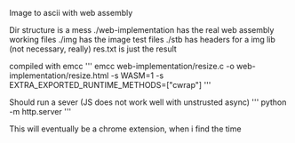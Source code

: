 Image to ascii with web assembly

Dir structure is a mess
./web-implementation has the real web assembly working files
./img has the image test files
./stb has headers for a img lib (not necessary, really)
res.txt is just the result

compiled with emcc
'''
emcc web-implementation/resize.c -o web-implementation/resize.html -s WASM=1 -s EXTRA_EXPORTED_RUNTIME_METHODS=["cwrap"]
'''

Should run a sever (JS does not work well with unstrusted async)
'''
python -m http.server
'''

This will eventually be a chrome extension, when i find the time
